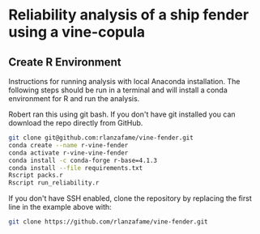 # Reliability analysis of a ship fender using a vine-copula

## Create R Environment

Instructions for running analysis with local Anaconda installation. The following steps should be run in a terminal and will install a conda environment for R and run the analysis.

Robert ran this using git bash. If you don't have git installed you can download the repo directly from GitHub.

```bash
git clone git@github.com:rlanzafame/vine-fender.git
conda create --name r-vine-fender
conda activate r-vine-vine-fender
conda install -c conda-forge r-base=4.1.3
conda install --file requirements.txt
Rscript packs.r
Rscript run_reliability.r
```

If you don't have SSH enabled, clone the repository by replacing the first line in the example above with:
```bash
git clone https://github.com/rlanzafame/vine-fender.git
```
